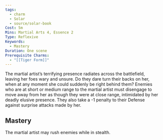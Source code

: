 ```yaml
---
tags:
  - charm
  - Solar
  - source/solar-book
Cost: 5m
Mins: Martial Arts 4, Essence 2
Type: Reflexive
Keywords:
  - Mastery
Duration: One scene
Prerequisite Charms:
  - "[[Tiger Form]]"
---
```

The martial artist’s terrifying presence radiates across the battlefield, leaving her foes wary and unsure. Do they dare turn their backs on her, when at any moment she could suddenly be right behind them? Enemies who are at short or medium range to the martial artist must disengage to move away from her as though they were at close range, intimidated by her deadly elusive presence. They also take a -1 penalty to their Defense against surprise attacks made by her. 

## Mastery

The martial artist may rush enemies while in stealth.